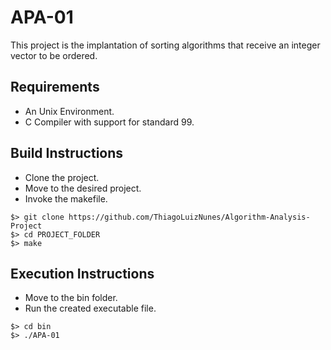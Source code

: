 # APA-01

This project is the implantation of sorting algorithms that receive an integer vector to be ordered.

## Requirements ##

* An Unix Environment.
* C Compiler with support for standard 99.

## Build Instructions ##

* Clone the project.
* Move to the desired project.
* Invoke the makefile.

```
$> git clone https://github.com/ThiagoLuizNunes/Algorithm-Analysis-Project
$> cd PROJECT_FOLDER
$> make
```

## Execution Instructions ##
* Move to the bin folder.
* Run the created executable file.

```
$> cd bin
$> ./APA-01
```
